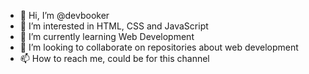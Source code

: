 - 👋 Hi, I’m @devbooker
- 👀 I’m interested in HTML, CSS and JavaScript
- 🌱 I’m currently learning Web Development
- 💞️ I’m looking to collaborate on repositories about web development
- 📫 How to reach me, could be for this channel

<!---
devbooker/devbooker is a ✨ special ✨ repository because its `README.md` (this file) appears on your GitHub profile.
You can click the Preview link to take a look at your changes.
--->
